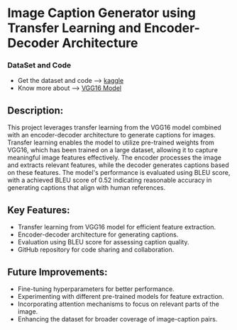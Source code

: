  # Image Caption Generator using Transfer Learning and Encoder-Decoder Architecture
### DataSet and Code
* Get the dataset and code --> [kaggle](https://www.kaggle.com/code/satyakiranv/imagecap-flicker) 
* Know more about --> [VGG16 Model](https://medium.com/@mygreatlearning/everything-you-need-to-know-about-vgg16-7315defb5918)
## Description:
This project leverages transfer learning from the VGG16 model combined with an encoder-decoder architecture to generate captions for images.
Transfer learning enables the model to utilize pre-trained weights from VGG16, which has been trained on a large dataset, allowing it to capture meaningful image features effectively.
The encoder processes the image and extracts relevant features, while the decoder generates captions based on these features. The model's performance is evaluated using BLEU score, with a achieved BLEU score of 0.52 indicating reasonable accuracy in generating captions that align with human references.

## Key Features:
* Transfer learning from VGG16 model for efficient feature extraction.
* Encoder-decoder architecture for generating captions.
* Evaluation using BLEU score for assessing caption quality.
* GitHub repository for code sharing and collaboration.

## Future Improvements:

* Fine-tuning hyperparameters for better performance.
* Experimenting with different pre-trained models for feature extraction.
* Incorporating attention mechanisms to focus on relevant parts of the image.
* Enhancing the dataset for broader coverage of image-caption pairs.


